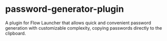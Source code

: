 # password-generator-plugin
A plugin for Flow Launcher that allows quick and convenient password generation with customizable complexity, copying passwords directly to the clipboard.
